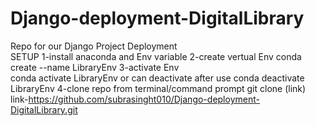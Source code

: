 # Django-deployment-DigitalLibrary
Repo for our Django Project Deployment  
SETUP
1-install anaconda and Env variable
2-create vertual Env 
  conda create --name LibraryEnv
3-activate Env  
 conda activate LibraryEnv
 or can deactivate after use
 conda deactivate LibraryEnv
4-clone repo from terminal/command prompt
 git clone (link)
link-https://github.com/subrasinght010/Django-deployment-DigitalLibrary.git

